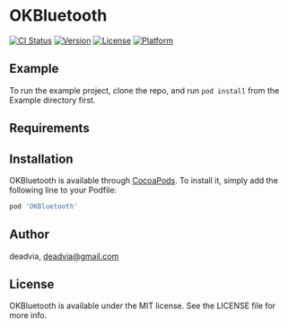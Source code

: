 # OKBluetooth

[![CI Status](https://img.shields.io/travis/deadvia/OKBluetooth.svg?style=flat)](https://travis-ci.org/deadvia/OKBluetooth)
[![Version](https://img.shields.io/cocoapods/v/OKBluetooth.svg?style=flat)](https://cocoapods.org/pods/OKBluetooth)
[![License](https://img.shields.io/cocoapods/l/OKBluetooth.svg?style=flat)](https://cocoapods.org/pods/OKBluetooth)
[![Platform](https://img.shields.io/cocoapods/p/OKBluetooth.svg?style=flat)](https://cocoapods.org/pods/OKBluetooth)

## Example

To run the example project, clone the repo, and run `pod install` from the Example directory first.

## Requirements

## Installation

OKBluetooth is available through [CocoaPods](https://cocoapods.org). To install
it, simply add the following line to your Podfile:

```ruby
pod 'OKBluetooth'
```

## Author

deadvia, deadvia@gmail.com

## License

OKBluetooth is available under the MIT license. See the LICENSE file for more info.
